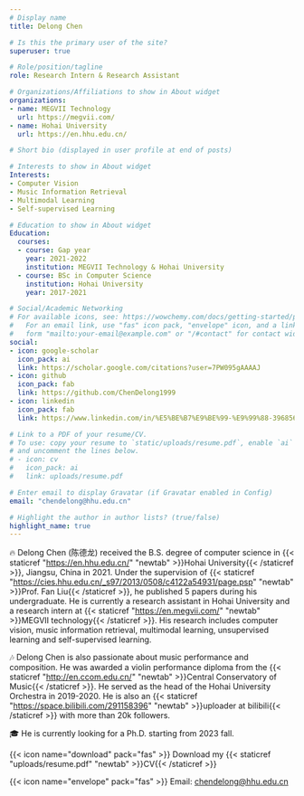 ```yaml
---
# Display name
title: Delong Chen

# Is this the primary user of the site?
superuser: true

# Role/position/tagline
role: Research Intern & Research Assistant

# Organizations/Affiliations to show in About widget
organizations:
- name: MEGVII Technology
  url: https://megvii.com/
- name: Hohai University
  url: https://en.hhu.edu.cn/

# Short bio (displayed in user profile at end of posts)

# Interests to show in About widget
Interests:
- Computer Vision
- Music Information Retrieval
- Multimodal Learning
- Self-supervised Learning

# Education to show in About widget
Education:
  courses:
  - course: Gap year
    year: 2021-2022
    institution: MEGVII Technology & Hohai University
  - course: BSc in Computer Science
    institution: Hohai University
    year: 2017-2021

# Social/Academic Networking
# For available icons, see: https://wowchemy.com/docs/getting-started/page-builder/#icons
#   For an email link, use "fas" icon pack, "envelope" icon, and a link in the
#   form "mailto:your-email@example.com" or "/#contact" for contact widget.
social:
- icon: google-scholar 
  icon_pack: ai
  link: https://scholar.google.com/citations?user=7PW095gAAAAJ
- icon: github
  icon_pack: fab
  link: https://github.com/ChenDelong1999
- icon: linkedin
  icon_pack: fab
  link: https://www.linkedin.com/in/%E5%BE%B7%E9%BE%99-%E9%99%88-39685615b

# Link to a PDF of your resume/CV.
# To use: copy your resume to `static/uploads/resume.pdf`, enable `ai` icons in `params.toml`, 
# and uncomment the lines below.
# - icon: cv
#   icon_pack: ai
#   link: uploads/resume.pdf

# Enter email to display Gravatar (if Gravatar enabled in Config)
email: "chendelong@hhu.edu.cn"

# Highlight the author in author lists? (true/false)
highlight_name: true
---
```


🔥 Delong Chen (陈德龙) received the B.S. degree of computer science in {{< staticref "https://en.hhu.edu.cn/" "newtab" >}}Hohai University{{< /staticref >}}, Jiangsu, China in 2021. 
Under the supervision of {{< staticref "https://cies.hhu.edu.cn/_s97/2013/0508/c4122a54931/page.psp" "newtab" >}}Prof. Fan Liu{{< /staticref >}}, he published 5 papers during his undergraduate.
He is currently a research assistant in Hohai University and a research intern at {{< staticref "https://en.megvii.com/" "newtab" >}}MEGVII technology{{< /staticref >}}. 
His research includes computer vision, music information retrieval, multimodal learning, unsupervised learning and self-supervised learning. 

🎶 Delong Chen is also passionate about music performance and composition. He was awarded a violin performance diploma from the {{< staticref "http://en.ccom.edu.cn/" "newtab" >}}Central Conservatory of Music{{< /staticref >}}. 
He served as the head of the Hohai University Orchestra in 2019-2020. 
He is also an {{< staticref "https://space.bilibili.com/291158396" "newtab" >}}uploader at bilibili{{< /staticref >}} with more than 20k followers.

🎓 He is currently looking for a Ph.D. starting from 2023 fall.

{{< icon name="download" pack="fas" >}} Download my {{< staticref "uploads/resume.pdf" "newtab" >}}CV{{< /staticref >}}

{{< icon name="envelope" pack="fas" >}} Email: chendelong@hhu.edu.cn

